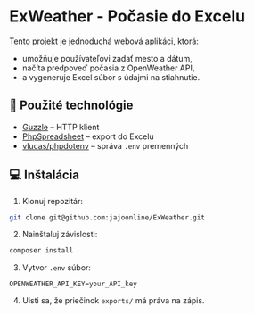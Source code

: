 # ExWeather - Počasie do Excelu

Tento projekt je jednoduchá webová aplikáci, ktorá:
- umožňuje používateľovi zadať mesto a dátum,
- načíta predpoveď počasia z OpenWeather API,
- a vygeneruje Excel súbor s údajmi na stiahnutie.

## 🧱 Použité technológie
- [Guzzle](https://github.com/guzzle/guzzle) – HTTP klient
- [PhpSpreadsheet](https://phpspreadsheet.readthedocs.io/) – export do Excelu
- [vlucas/phpdotenv](https://github.com/vlucas/phpdotenv) – správa `.env` premenných

## 💻 Inštalácia
1. Klonuj repozitár:
```bash
git clone git@github.com:jajoonline/ExWeather.git
```

2. Nainštaluj závislosti:
```bash
composer install
```

3. Vytvor `.env` súbor:
```
OPENWEATHER_API_KEY=your_API_key
```

4. Uisti sa, že priečinok `exports/` má práva na zápis.

